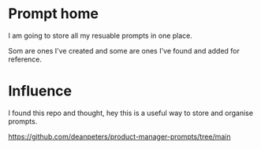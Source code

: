 # Prompt home
I am going to store all my resuable prompts in one place.

Som are ones I've created and some are ones I've found and added for reference.


# Influence
I found this repo and thought, hey this is a useful way to store and organise prompts.

https://github.com/deanpeters/product-manager-prompts/tree/main